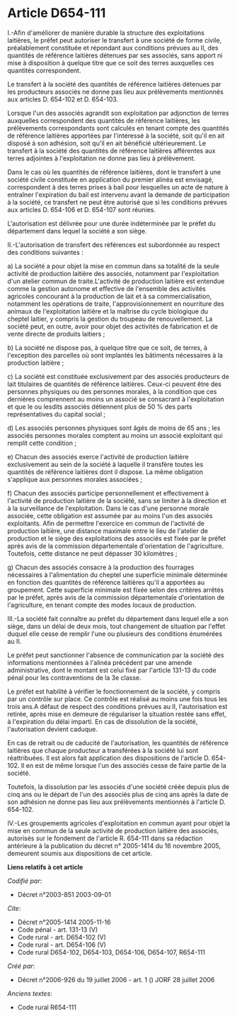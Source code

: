 # Article D654-111

I.-Afin d'améliorer de manière durable la structure des exploitations laitières, le préfet peut autoriser le transfert à une
société de forme civile, préalablement constituée et répondant aux conditions prévues au II, des quantités de référence
laitières détenues par ses associés, sans apport ni mise à disposition à quelque titre que ce soit des terres auxquelles ces
quantités correspondent. 

Le transfert à la société des quantités de référence laitières détenues par les producteurs associés ne donne pas lieu aux
prélèvements mentionnés aux articles D. 654-102 et D. 654-103. 

Lorsque l'un des associés agrandit son exploitation par adjonction de terres auxquelles correspondent des quantités de
référence laitières, les prélèvements correspondants sont calculés en tenant compte des quantités de référence laitières
apportées par l'intéressé à la société, soit qu'il en ait disposé à son adhésion, soit qu'il en ait bénéficié ultérieurement.
Le transfert à la société des quantités de référence laitières afférentes aux terres adjointes à l'exploitation ne donne pas
lieu à prélèvement. 

Dans le cas où les quantités de référence laitières, dont le transfert à une société civile constituée en application du
premier alinéa est envisagé, correspondent à des terres prises à bail pour lesquelles un acte de nature à entraîner
l'expiration du bail est intervenu avant la demande de participation à la société, ce transfert ne peut être autorisé que si
les conditions prévues aux articles D. 654-106 et D. 654-107 sont réunies.

L'autorisation est délivrée pour une durée indéterminée par le préfet du département dans lequel la société a son siège. 

II.-L'autorisation de transfert des références est subordonnée au respect des conditions suivantes : 

a) La société a pour objet la mise en commun dans sa totalité de la seule activité de production laitière des associés,
notamment par l'exploitation d'un atelier commun de traite.L'activité de production laitière est entendue comme la gestion
autonome et effective de l'ensemble des activités agricoles concourant à la production de lait et à sa commercialisation,
notamment les opérations de traite, l'approvisionnement en nourriture des animaux de l'exploitation laitière et la maîtrise
du cycle biologique du cheptel laitier, y compris la gestion du troupeau de renouvellement. La société peut, en outre, avoir
pour objet des activités de fabrication et de vente directe de produits laitiers ; 

b) La société ne dispose pas, à quelque titre que ce soit, de terres, à l'exception des parcelles où sont implantés les
bâtiments nécessaires à la production laitière ; 

c) La société est constituée exclusivement par des associés producteurs de lait titulaires de quantités de référence
laitières. Ceux-ci peuvent être des personnes physiques ou des personnes morales, à la condition que ces dernières
comprennent au moins un associé se consacrant à l'exploitation et que le ou lesdits associés détiennent plus de 50 % des
parts représentatives du capital social ; 

d) Les associés personnes physiques sont âgés de moins de 65 ans ; les associés personnes morales comptent au moins un
associé exploitant qui remplit cette condition ; 

e) Chacun des associés exerce l'activité de production laitière exclusivement au sein de la société à laquelle il transfère
toutes les quantités de référence laitières dont il dispose. La même obligation s'applique aux personnes morales associées ; 

f) Chacun des associés participe personnellement et effectivement à l'activité de production laitière de la société, sans se
limiter à la direction et à la surveillance de l'exploitation. Dans le cas d'une personne morale associée, cette obligation
est assumée par au moins l'un des associés exploitants. Afin de permettre l'exercice en commun de l'activité de production
laitière, une distance maximale entre le lieu de l'atelier de production et le siège des exploitations des associés est fixée
par le préfet après avis de la commission départementale d'orientation de l'agriculture. Toutefois, cette distance ne peut
dépasser 30 kilomètres ; 

g) Chacun des associés consacre à la production des fourrages nécessaires à l'alimentation du cheptel une superficie minimale
déterminée en fonction des quantités de référence laitières qu'il a apportées au groupement. Cette superficie minimale est
fixée selon des critères arrêtés par le préfet, après avis de la commission départementale d'orientation de l'agriculture, en
tenant compte des modes locaux de production. 

III.-La société fait connaître au préfet du département dans lequel elle a son siège, dans un délai de deux mois, tout
changement de situation par l'effet duquel elle cesse de remplir l'une ou plusieurs des conditions énumérées au II. 

Le préfet peut sanctionner l'absence de communication par la société des informations mentionnées à l'alinéa précédent par
une amende administrative, dont le montant est celui fixé par l'article 131-13 du code pénal pour les contraventions de la 3e
classe. 

Le préfet est habilité à vérifier le fonctionnement de la société, y compris par un contrôle sur place. Ce contrôle est
réalisé au moins une fois tous les trois ans.A défaut de respect des conditions prévues au II, l'autorisation est retirée,
après mise en demeure de régulariser la situation restée sans effet, à l'expiration du délai imparti. En cas de dissolution
de la société, l'autorisation devient caduque. 

En cas de retrait ou de caducité de l'autorisation, les quantités de référence laitières que chaque producteur a transférées
à la société lui sont réattribuées. Il est alors fait application des dispositions de l'article D. 654-102. Il en est de même
lorsque l'un des associés cesse de faire partie de la société. 

Toutefois, la dissolution par les associés d'une société créée depuis plus de cinq ans ou le départ de l'un des associés plus
de cinq ans après la date de son adhésion ne donne pas lieu aux prélèvements mentionnés à l'article D. 654-102. 

IV.-Les groupements agricoles d'exploitation en commun ayant pour objet la mise en commun de la seule activité de production
laitière des associés, autorisés sur le fondement de l'article R. 654-111 dans sa rédaction antérieure à la publication du
décret n° 2005-1414 du 16 novembre 2005, demeurent soumis aux dispositions de cet article.

**Liens relatifs à cet article**

_Codifié par_:

  - Décret n°2003-851 2003-09-01

_Cite_:

  - Décret n°2005-1414 2005-11-16
  - Code pénal - art. 131-13 (V)
  - Code rural - art. D654-102 (V)
  - Code rural - art. D654-106 (V)
  - Code rural D654-102, D654-103, D654-106, D654-107, R654-111

_Créé par_:

  - Décret n°2006-926 du 19 juillet 2006 - art. 1 () JORF 28 juillet 2006

_Anciens textes_:

  - Code rural R654-111
